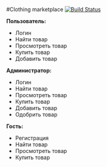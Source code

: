 

#Clothing marketplace
[![Build Status](https://travis-ci.com/ArturNikitin/levelup-project.svg?branch=master)](https://travis-ci.com/ArturNikitin/levelup-project)

<b>Пользователь:</b>

<ul>
<li>Логин</li>
<li>Найти товар</li>
<li>Просмотреть товар</li>
<li>Купить товар</li>
<li>Добавить товар</li>
</ul>

<b>Администратор:</b>


<ul>
<li>Логин</li>
<li>Найти товар</li>
<li>Просмотреть товар</li>
<li>Купить товар</li>
<li>Добавить товар</li>
<li>Одобрить товар</li>
</ul>


<b>Гость:</b>

<ul>
<li>Регистрация</li>
<li>Найти товар</li>
<li>Просмотреть товар</li>
<li>Купить товар</li>
</ul>
